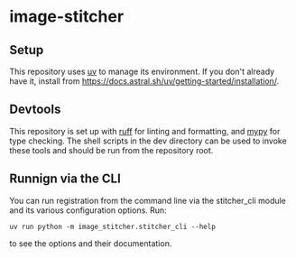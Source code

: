 # image-stitcher

## Setup

This repository uses [uv](https://docs.astral.sh/uv/) to manage its environment.
If you don't already have it, install from
https://docs.astral.sh/uv/getting-started/installation/.

## Devtools

This repository is set up with [ruff](https://docs.astral.sh/ruff/) for linting
and formatting, and [mypy](https://mypy.readthedocs.io) for type checking. The
shell scripts in the dev directory can be used to invoke these tools and should
be run from the repository root.

## Runnign via the CLI

You can run registration from the command line via the stitcher_cli module and
its various configuration options. Run:
```
uv run python -m image_stitcher.stitcher_cli --help
```
to see the options and their documentation.